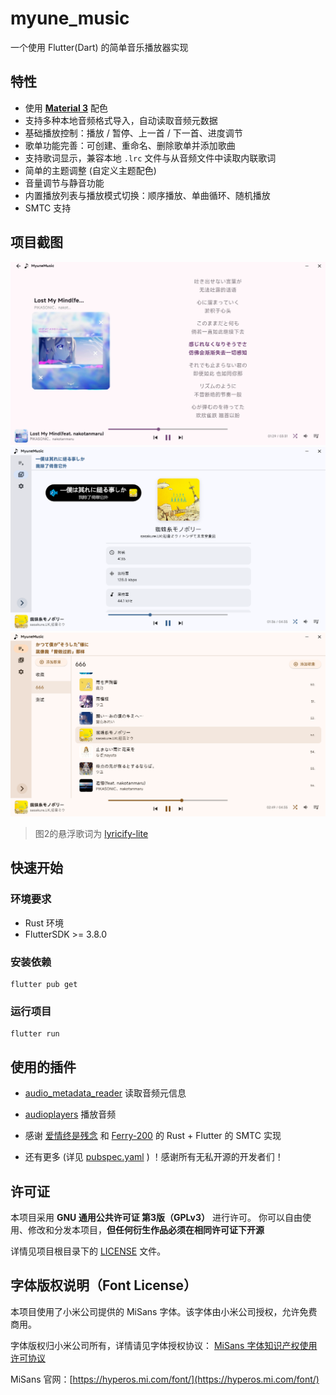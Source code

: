 # myune_music

一个使用 Flutter(Dart) 的简单音乐播放器实现

## 特性
 - 使用 **[Material 3](https://m3.material.io/)** 配色
 - 支持多种本地音频格式导入，自动读取音频元数据
 - 基础播放控制：播放 / 暂停、上一首 / 下一首、进度调节
 - 歌单功能完善：可创建、重命名、删除歌单并添加歌曲
 - 支持歌词显示，兼容本地 `.lrc` 文件与从音频文件中读取内联歌词
 - 简单的主题调整 (自定义主题配色)
 - 音量调节与静音功能
 - 内置播放列表与播放模式切换：顺序播放、单曲循环、随机播放
 - SMTC 支持

## 项目截图
![](screenshot/87518c111bb8c814c64b3930da7f412a.png)
![](screenshot/a9c90c69172339d0956f7dfcd7c622cb.png)
![](screenshot/5559d2cd0efa1e531175c0bd66b5a0f6.png)
> 图2的悬浮歌词为 [lyricify-lite](https://github.com/WXRIW/Lyricify-App#lyricify-lite)
## 快速开始

### 环境要求
- Rust 环境
- FlutterSDK >= 3.8.0

### 安装依赖
    flutter pub get

### 运行项目
    flutter run


## 使用的插件

- [audio_metadata_reader](https://pub.dev/packages/audio_metadata_reader) 读取音频元信息

- [audioplayers](https://pub.dev/packages/audioplayers) 播放音频

- 感谢 [爱情终是残念](https://aqzscn.cn/archives/flutter-smtc) 和 [Ferry-200](https://github.com/Ferry-200/coriander_player) 的 Rust + Flutter 的 SMTC 实现

- 还有更多 (详见 [pubspec.yaml](pubspec.yaml) ) ！感谢所有无私开源的开发者们！

## 许可证

本项目采用 **GNU 通用公共许可证 第3版（GPLv3）** 进行许可。
你可以自由使用、修改和分发本项目，**但任何衍生作品必须在相同许可证下开源**

详情见项目根目录下的 [LICENSE](/LICENSE) 文件。

## 字体版权说明（Font License）

本项目使用了小米公司提供的 MiSans 字体。该字体由小米公司授权，允许免费商用。

字体版权归小米公司所有，详情请见字体授权协议：
[MiSans 字体知识产权使用许可协议](https://hyperos.mi.com/font-download/MiSans%E5%AD%97%E4%BD%93%E7%9F%A5%E8%AF%86%E4%BA%A7%E6%9D%83%E8%AE%B8%E5%8F%AF%E5%8D%8F%E8%AE%AE.pdf)

MiSans 官网：[https://hyperos.mi.com/font/](https://hyperos.mi.com/font/)
